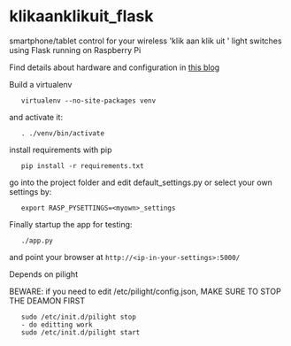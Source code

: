 klikaanklikuit_flask
====================

smartphone/tablet control for your wireless 'klik aan klik uit ' light switches using Flask running on Raspberry Pi

Find details about hardware and configuration in [this blog](http://blog.egoactive.com/klikaanklikuit-met-smartphone-via-raspberrypi.html)


Build a virtualenv
```
   virtualenv --no-site-packages venv
```

and activate it:
```
   . ./venv/bin/activate
```

install requirements with pip
```
   pip install -r requirements.txt
```

go into the project folder and edit default_settings.py
or select your own settings by:
```
   export RASP_PYSETTINGS=<myown>_settings
```

Finally startup the app for testing:
```
   ./app.py
```
and point your browser at ```http://<ip-in-your-settings>:5000/```


Depends on pilight

BEWARE: if you need to edit /etc/pilight/config.json, MAKE SURE TO STOP THE DEAMON FIRST
```
   sudo /etc/init.d/pilight stop
   - do editting work
   sudo /etc/init.d/pilight start
```
